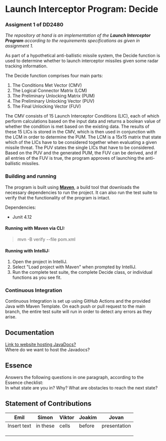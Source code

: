 # **Launch Interceptor Program: Decide**
### Assigment 1 of DD2480
*The repository at hand is an implementation of the **Launch Interceptor Program** 
according to the requirements specifications as given in assignment 1.*

As part of a hypothetical anti-ballistic missile system, the Decide function is used to determine 
whether to launch interceptor missiles given some radar tracking information.

The Decide function comprises four main parts:
1. The Conditions Met Vector (CMV)
2. The Logical Connector Matrix (LCM)
3. The Preliminary Unlocking Matrix (PUM)
4. The Preliminary Unlocking Vector (PUV)
5. The Final Unlocking Vector (FUV)

The CMV consists of 15 Launch Interceptor Conditions (LIC), each of which perform calculations based
on the input data and returns a boolean value of whether the condition is met based on the existing data.
The results of these 15 LICs is stored in the CMV, which is then used in conjunction with the LCM
in order to determine the PUM. The LCM is a 15x15 matrix that state which of the LICs have to be considered
together when evaluating a given missile threat. The PUV states the single LICs that have to be considered.
Based on the PUV and the generated PUM, the FUV can be derived,
and if all entries of the FUV is true, the program approves of launching the anti-ballistic missiles.

### Building and running
The program is built using [**Maven**](https://maven.apache.org), a build tool
that downloads the necessary dependencies to run the project. It can also run the test suite to verify that
the functionality of the program is intact.

Dependencies:
* Junit 4.12

#### Running with Maven via CLI:
>mvn -B verify --file pom.xml

#### Running with IntelliJ:
1. Open the project in IntelliJ.
2. Select "Load project with Maven" when prompted by IntelliJ. 
3. Run the complete test suite, the complete Decide class, or individual functions as you see fit.


### Continuous Integration
Continuous Integration is set up using GitHub Actions and the provided Java with Maven Template.
On each push or pull request to the main branch, the entire test suite will run in order to detect any errors as they arise.

## Documentation
[Link to website hosting JavaDocs?](https://docs.google.com)  
Where do we want to host the Javadocs?


## Essence
Answers the following questions in one paragraph, according to the Essence checklist:  
In what state are you in? Why? What are obstacles to reach the next state?

## Statement of Contributions
| Emil        | Simon    | Viktor | Joakim | Jovan        |
|-------------|----------|--------|--------|--------------|
| Insert text | in these | cells  | before | presentation |
|             |          |        |        |              |
|             |          |        |        |              |
|             |          |        |        |              |
